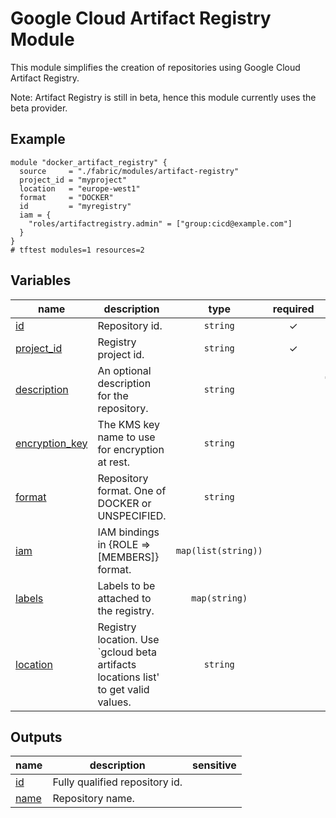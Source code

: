 # Google Cloud Artifact Registry Module

This module simplifies the creation of repositories using Google Cloud Artifact Registry.

Note: Artifact Registry is still in beta, hence this module currently uses the beta provider.

## Example

```hcl
module "docker_artifact_registry" {
  source     = "./fabric/modules/artifact-registry"
  project_id = "myproject"
  location   = "europe-west1"
  format     = "DOCKER"
  id         = "myregistry"
  iam = {
    "roles/artifactregistry.admin" = ["group:cicd@example.com"]
  }
}
# tftest modules=1 resources=2
```
<!-- BEGIN TFDOC -->

## Variables

| name | description | type | required | default |
|---|---|:---:|:---:|:---:|
| [id](variables.tf#L35) | Repository id. | <code>string</code> | ✓ |  |
| [project_id](variables.tf#L52) | Registry project id. | <code>string</code> | ✓ |  |
| [description](variables.tf#L17) | An optional description for the repository. | <code>string</code> |  | <code>&#34;Terraform-managed registry&#34;</code> |
| [encryption_key](variables.tf#L57) | The KMS key name to use for encryption at rest. | <code>string</code> |  | <code>null</code> |
| [format](variables.tf#L23) | Repository format. One of DOCKER or UNSPECIFIED. | <code>string</code> |  | <code>&#34;DOCKER&#34;</code> |
| [iam](variables.tf#L29) | IAM bindings in {ROLE => [MEMBERS]} format. | <code>map&#40;list&#40;string&#41;&#41;</code> |  | <code>&#123;&#125;</code> |
| [labels](variables.tf#L40) | Labels to be attached to the registry. | <code>map&#40;string&#41;</code> |  | <code>&#123;&#125;</code> |
| [location](variables.tf#L46) | Registry location. Use `gcloud beta artifacts locations list' to get valid values. | <code>string</code> |  | <code>null</code> |

## Outputs

| name | description | sensitive |
|---|---|:---:|
| [id](outputs.tf#L17) | Fully qualified repository id. |  |
| [name](outputs.tf#L22) | Repository name. |  |

<!-- END TFDOC -->
